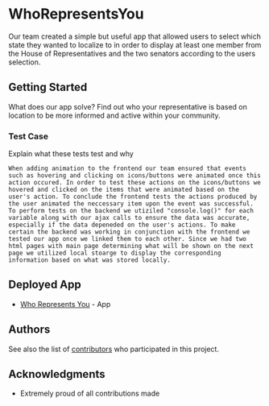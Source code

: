 # WhoRepresentsYou

Our team created a simple but useful app that allowed users to select which state they wanted to localize to in order to display at least one member from the House of Representatives and the two senators according to the users selection.

## Getting Started

What does our app solve?
Find out who your representative is based on location to be more informed and active within your community.

### Test Case

Explain what these tests test and why

```
When adding animation to the frontend our team ensured that events such as hovering and clicking on icons/buttons were animated once this action occured. In order to test these actions on the icons/buttons we hovered and clicked on the items that were animated based on the user's action. To conclude the frontend tests the actions produced by the user animated the neccessary item upon the event was successful. 
To perform tests on the backend we utiziled "console.log()" for each variable along with our ajax calls to ensure the data was accurate, especially if the data depeneded on the user's actions. To make certain the backend was working in conjunction with the frontend we tested our app once we linked them to each other. Since we had two html pages with main page determining what will be shown on the next page we utilized local stoarge to display the corresponding information based on what was stored locally. 
```

## Deployed App
* [Who Represents You](https://marleeg.github.io/WhoRepresentsYou/) - App

## Authors

See also the list of [contributors](https://github.com/MarleeG/WhoRepresentsYou/graphs/contributors) who participated in this project.                         

## Acknowledgments

* Extremely proud of all contributions made
